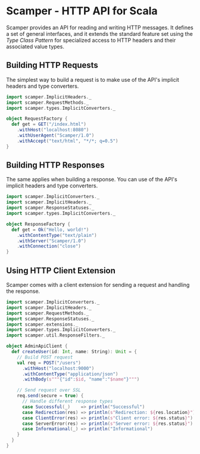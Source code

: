 # Scamper - HTTP API for Scala

Scamper provides an API for reading and writing HTTP messages. It defines a set
of general interfaces, and it extends the standard feature set using the _Type
Class Pattern_ for specialized access to HTTP headers and their associated value
types.

## Building HTTP Requests
The simplest way to build a request is to make use of the API's implicit
headers and type converters.

```scala
import scamper.ImplicitHeaders._
import scamper.RequestMethods._
import scamper.types.ImplicitConverters._

object RequestFactory {
  def get = GET("/index.html")
    .withHost("localhost:8080")
    .withUserAgent("Scamper/1.0")
    .withAccept("text/html", "*/*; q=0.5")
}
```

## Building HTTP Responses
The same applies when building a response. You can use of the API's implicit
headers and type converters.

```scala
import scamper.ImplicitConverters._
import scamper.ImplicitHeaders._
import scamper.ResponseStatuses._
import scamper.types.ImplicitConverters._

object ResponseFactory {
  def get = Ok("Hello, world!")
    .withContentType("text/plain")
    .withServer("Scamper/1.0")
    .withConnection("close")
}
```

## Using HTTP Client Extension
Scamper comes with a client extension for sending a request and handling the
response.

```scala
import scamper.ImplicitConverters._
import scamper.ImplicitHeaders._
import scamper.RequestMethods._
import scamper.ResponseStatuses._
import scamper.extensions._
import scamper.types.ImplicitConverters._
import scamper.util.ResponseFilters._

object AdminApiClient {
  def createUser(id: Int, name: String): Unit = {
    // Build POST request
    val req = POST("/users")
      .withHost("localhost:9000")
      .withContentType("application/json")
      .withBody(s"""{"id":$id, "name":"$name"}""")

    // Send request over SSL
    req.send(secure = true) {
      // Handle different response types
      case Successful(_)    => println("Successful")
      case Redirection(res) => println(s"Redirection: ${res.location}")
      case ClientError(res) => println(s"Client error: ${res.status}")
      case ServerError(res) => println(s"Server error: ${res.status}")
      case Informational(_) => println("Informational")
    }
  }
}
````
